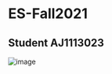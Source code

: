 # ES-Fall2021
## Student AJ1113023

![image](https://user-images.githubusercontent.com/89329117/131237203-27de6642-3866-48d0-a377-44ff71691ac1.png)

